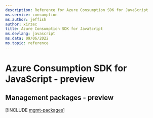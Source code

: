 ```yaml
---
description: Reference for Azure Consumption SDK for JavaScript
ms.service: consumption
ms.author: jeffish
author: xirzec
title: Azure Consumption SDK for JavaScript
ms.devlang: javascript
ms.data: 09/06/2022
ms.topic: reference
---
```

# Azure Consumption SDK for JavaScript - preview

## Management packages - preview
[!INCLUDE [mgmt-packages](consumption-mgmt-index.md)]